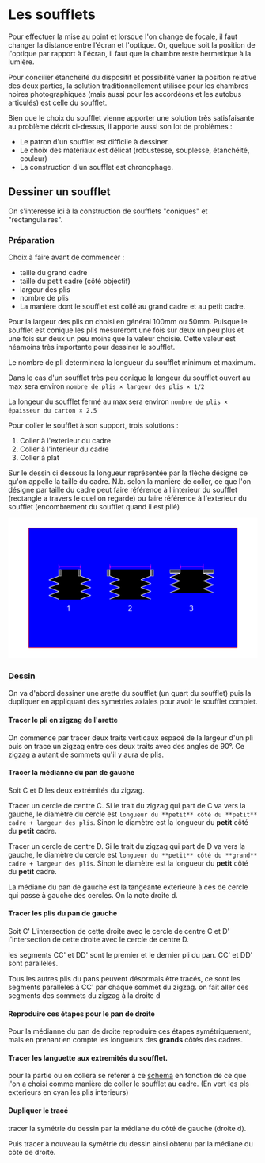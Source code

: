 # Les soufflets

Pour effectuer la mise au point et lorsque l'on change de focale, il faut changer la distance entre l'écran et l'optique.
Or, quelque soit la position de l'optique par rapport à l'écran, il faut que la chambre reste hermetique à la lumière.

Pour concilier étancheité du dispositif et possibilité varier la position relative des deux parties,
la solution traditionnellement utilisée pour les chambres noires photographiques (mais aussi pour les accordéons et les autobus articulés) est celle du soufflet.

Bien que le choix du soufflet vienne apporter une solution très satisfaisante au problème décrit ci-dessus, il apporte aussi son lot de problèmes :
- Le patron d'un soufflet est difficile à dessiner.
- Le choix des materiaux est délicat (robustesse, souplesse, étanchéité, couleur)
- La construction d'un soufflet est chronophage.

## Dessiner un soufflet

On s'interesse ici à la construction de soufflets "coniques" et "rectangulaires".

### Préparation

Choix à faire avant de commencer :

- taille du grand cadre
- taille du petit cadre (côté objectif)
- largeur des plis
- nombre de plis
- La manière dont le soufflet est collé au grand cadre et au petit cadre.

Pour la largeur des plis on choisi en général 100mm ou 50mm. Puisque le soufflet est conique les plis mesureront une fois sur deux un peu plus et une fois sur deux un peu moins que la valeur choisie. Cette valeur est néamoins très importante pour dessiner le soufflet.

Le nombre de pli determinera la longueur du soufflet minimum et maximum.

Dans le cas d'un soufflet très peu conique la longeur du soufflet ouvert au max sera environ `nombre de plis × largeur des plis × 1/2`

La longeur du soufflet fermé au max sera environ `nombre de plis × épaisseur du carton × 2.5`

Pour coller le soufflet à son support, trois solutions :

1. Coller à l'exterieur du cadre
2. Coller à l'interieur du cadre
3. Coller à plat

Sur le dessin ci dessous la longueur représentée par la flèche désigne ce qu'on appelle la taille du cadre. N.b. selon la manière de coller, ce que l'on désigne par taille du cadre peut faire référence à l'interieur du soufflet (rectangle a travers le quel on regarde) ou faire référence à l'exterieur du soufflet (encombrement du soufflet quand il est plié)

![schema collage soufflet](plans/collage-soufflet.svg)

### Dessin

On va d'abord dessiner une arette du soufflet (un quart du soufflet) puis la dupliquer en appliquant des symetries axiales pour avoir le soufflet complet.

#### Tracer le pli en zigzag de l'arette

On commence par tracer deux traits verticaux espacé de la largeur d'un pli puis on trace un zigzag entre ces deux traits avec des angles de 90°. Ce zigzag a autant de sommets qu'il y aura de plis.

#### Tracer la médianne du pan de gauche

Soit C et D les deux extrémités du zigzag.

Tracer un cercle de centre C.
Si le trait du zigzag qui part de C va vers la gauche, le diamètre du cercle est `longueur du **petit** côté du **petit** cadre + largeur des plis`.
Sinon le diamètre est la longueur du **petit** côté du **petit** cadre.

Tracer un cercle de centre D.
Si le trait du zigzag qui part de D va vers la gauche, le diamètre du cercle est `longueur du **petit** côté du **grand** cadre + largeur des plis`.
Sinon le diamètre est la longueur du **petit** côté du **petit** cadre.

La médiane du pan de gauche est la tangeante exterieure à ces de cercle qui passe à gauche des cercles. On la note droite d.

#### Tracer les plis du pan de gauche

Soit C' L'intersection de cette droite avec le cercle de centre C et D' l'intersection de cette droite avec le cercle de centre D.

les segments CC' et DD' sont le premier et le dernier pli du pan. CC' et DD' sont parallèles.

Tous les autres plis du pans peuvent désormais être tracés, ce sont les segments parallèles à CC' par chaque sommet du zigzag. on fait aller ces segments des sommets du zigzag à la droite d

#### Reproduire ces étapes pour le pan de droite

Pour la médianne du pan de droite reproduire ces étapes symétriquement, mais en prenant en compte les longueurs des **grands** côtés des cadres.

#### Tracer les languette aux extremités du soufflet.

pour la partie ou on collera se referer à ce [schema](plans/collage-soufflet-patrons.png) en fonction de ce que l'on a choisi comme manière de coller le soufflet au cadre. (En vert les pls exterieurs en cyan les plis interieurs)

#### Dupliquer le tracé 

tracer la symétrie du dessin par la médiane du côté de gauche (droite d).

Puis tracer à nouveau la symétrie du dessin ainsi obtenu par la médiane du côté de droite.

